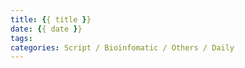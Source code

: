 ```yaml
---
title: {{ title }}
date: {{ date }}
tags:
categories: Script / Bioinfomatic / Others / Daily
---
```


<!-- 摘要部分 -->

<!-- more -->

